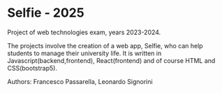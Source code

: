 # Selfie - 2025
Project of web technologies exam, years 2023-2024.

The projects involve the creation of a web app, Selfie, who can help students to manage their university life.
It is written in Javascript(backend,frontend), React(frontend) and of course HTML and CSS(bootstrap5).

Authors: Francesco Passarella, Leonardo Signorini
